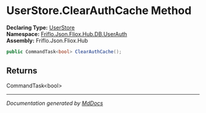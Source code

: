 ﻿<!--  
  <auto-generated>   
    The contents of this file were generated by a tool.  
    Changes to this file may be list if the file is regenerated  
  </auto-generated>   
-->

# UserStore.ClearAuthCache Method

**Declaring Type:** [UserStore](../index.md)  
**Namespace:** [Friflo.Json.Fliox.Hub.DB.UserAuth](../../index.md)  
**Assembly:** Friflo.Json.Fliox.Hub

```csharp
public CommandTask<bool> ClearAuthCache();
```

## Returns

CommandTask\<bool\>

___

*Documentation generated by [MdDocs](https://github.com/ap0llo/mddocs)*
